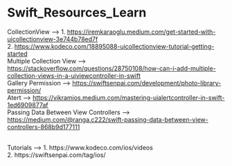 # Swift_Resources_Learn

CollectionView --> 1. https://iremkaraoglu.medium.com/get-started-with-uicollectionview-3e744b78ed7f    <br />
                   2. https://www.kodeco.com/18895088-uicollectionview-tutorial-getting-started       <br />
Multiple Collection View --> https://stackoverflow.com/questions/28750108/how-can-i-add-multiple-collection-views-in-a-uiviewcontroller-in-swift   <br />
Gallery Permission --> https://swiftsenpai.com/development/photo-library-permission/      <br />
Atert --> https://vikramios.medium.com/mastering-uialertcontroller-in-swift-1ed6909877af      <br /> 
Passing Data Between View Controllers --> https://medium.com/@ranga.c222/swift-passing-data-between-view-controllers-868b9d177111




<br />
Tutorials --> 1. https://www.kodeco.com/ios/videos      <br />
              2. https://swiftsenpai.com/tag/ios/       <br />


